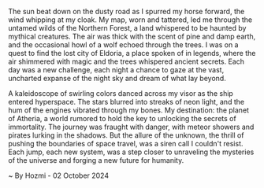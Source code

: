 
The sun beat down on the dusty road as I spurred my horse forward, the wind whipping at my cloak. My map, worn and tattered, led me through the untamed wilds of the Northern Forest, a land whispered to be haunted by mythical creatures. The air was thick with the scent of pine and damp earth, and the occasional howl of a wolf echoed through the trees. I was on a quest to find the lost city of Eldoria, a place spoken of in legends, where the air shimmered with magic and the trees whispered ancient secrets. Each day was a new challenge, each night a chance to gaze at the vast, uncharted expanse of the night sky and dream of what lay beyond. 

A kaleidoscope of swirling colors danced across my visor as the ship entered hyperspace. The stars blurred into streaks of neon light, and the hum of the engines vibrated through my bones. My destination: the planet of Atheria, a world rumored to hold the key to unlocking the secrets of immortality.  The journey was fraught with danger, with meteor showers and pirates lurking in the shadows. But the allure of the unknown, the thrill of pushing the boundaries of space travel, was a siren call I couldn't resist. Each jump, each new system, was a step closer to unraveling the mysteries of the universe and forging a new future for humanity. 

~ By Hozmi - 02 October 2024
